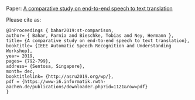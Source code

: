 Paper: [A comparative study on end-to-end speech to text translation](https://www-i6.informatik.rwth-aachen.de/publications/download/1121/Bahar-ASRU-2019.pdf)

Please cite as:
```
@InProceedings { bahar2019:st-comparison,
author= { Bahar, Parnia and Bieschke, Tobias and Ney, Hermann },
title= {A comparative study on end-to-end speech to text translation},
booktitle= {IEEE Automatic Speech Recognition and Understanding Workshop},
year= 2019,
pages= {792-799},
address= {Sentosa, Singapore},
month= dec,
booktitlelink= {http://asru2019.org/wp/},
pdf = {https://www-i6.informatik.rwth-aachen.de/publications/downloader.php?id=1121&row=pdf}
}
```
